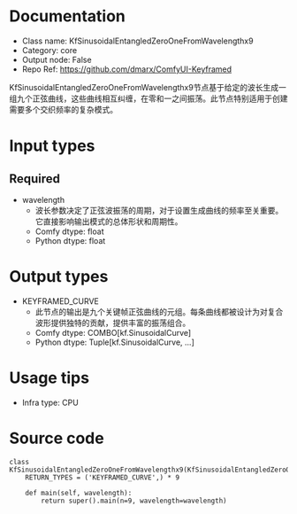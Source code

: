 # Documentation
- Class name: KfSinusoidalEntangledZeroOneFromWavelengthx9
- Category: core
- Output node: False
- Repo Ref: https://github.com/dmarx/ComfyUI-Keyframed

KfSinusoidalEntangledZeroOneFromWavelengthx9节点基于给定的波长生成一组九个正弦曲线，这些曲线相互纠缠，在零和一之间振荡。此节点特别适用于创建需要多个交织频率的复杂模式。

# Input types
## Required
- wavelength
    - 波长参数决定了正弦波振荡的周期，对于设置生成曲线的频率至关重要。它直接影响输出模式的总体形状和周期性。
    - Comfy dtype: float
    - Python dtype: float

# Output types
- KEYFRAMED_CURVE
    - 此节点的输出是九个关键帧正弦曲线的元组。每条曲线都被设计为对复合波形提供独特的贡献，提供丰富的振荡组合。
    - Comfy dtype: COMBO[kf.SinusoidalCurve]
    - Python dtype: Tuple[kf.SinusoidalCurve, ...]

# Usage tips
- Infra type: CPU

# Source code
```
class KfSinusoidalEntangledZeroOneFromWavelengthx9(KfSinusoidalEntangledZeroOneFromWavelength):
    RETURN_TYPES = ('KEYFRAMED_CURVE',) * 9

    def main(self, wavelength):
        return super().main(n=9, wavelength=wavelength)
```